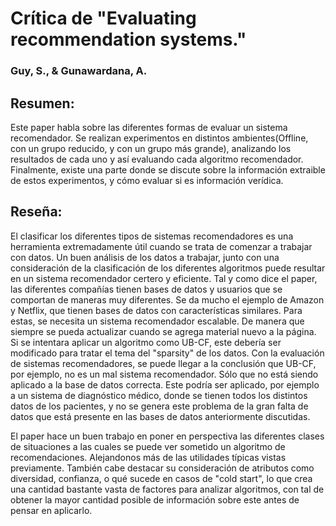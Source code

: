 # Crítica de "Evaluating recommendation systems."
### Guy, S., & Gunawardana, A. 

## Resumen:
Este paper habla sobre las diferentes formas de evaluar un sistema recomendador. Se realizan experimentos en distintos ambientes(Offline, con un grupo reducido, y con un grupo más grande), analizando los resultados de cada uno y así evaluando cada algoritmo recomendador. Finalmente, existe una parte donde se discute sobre la información extraible de estos experimentos, y cómo evaluar si es información verídica.

## Reseña:

El clasificar los diferentes tipos de sistemas recomendadores es una herramienta extremadamente útil cuando se trata de comenzar a trabajar con datos. Un buen análisis de los datos a trabajar, junto con una consideración de la clasificación de los diferentes algoritmos puede resultar en un sistema recomendador certero y eficiente. Tal y como dice el paper, las diferentes compañías tienen bases de datos y usuarios que se comportan de maneras muy diferentes. Se da mucho el ejemplo de Amazon y Netflix, que tienen bases de datos con características similares. Para estas, se necesita un sistema recomendador escalable. De manera que siempre se pueda actualizar cuando se agrega material nuevo a la página. Si se intentara aplicar un algoritmo como UB-CF, este debería ser modificado para tratar el tema del "sparsity" de los datos. Con la evaluación de sistemas recomendadores, se puede llegar a la conclusión que UB-CF, por ejemplo, no es un mal sistema recomendador. Sólo que no está siendo aplicado a la base de datos correcta. Este podría ser aplicado, por ejemplo a un sistema de diagnóstico médico, donde se tienen todos los distintos datos de los pacientes, y no se genera este problema de la gran falta de datos que está presente en las bases de datos anteriormente discutidas.

El paper hace un buen trabajo en poner en perspectiva las diferentes clases de situaciones a las cuales se puede ver sometido un algoritmo de recomendaciones. Alejandonos más de las utilidades típicas vistas previamente. También cabe destacar su consideración de atributos como diversidad, confianza, o qué sucede en casos de "cold start", lo que crea una cantidad bastante vasta de factores para analizar algoritmos, con tal de obtener la mayor cantidad posible de información sobre este antes de pensar en aplicarlo.